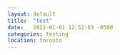 ```yaml
---
layout: default
title:  "test"
date:   2022-01-01 12:52:03 -0500
categories: testing 
location: toronto
---
```

